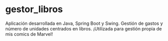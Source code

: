 # gestor_libros
Aplicación desarrollada en Java, Spring Boot y Swing. Gestión de gastos y número de unidades centrados en libros. ¡Utilizada para gestión propia de mis comics de Marvel!
